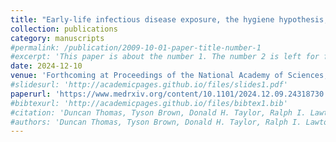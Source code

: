 ```yaml
---
title: "Early-life infectious disease exposure, the hygiene hypothesis, and lifespan: evidence from hookworm"
collection: publications
category: manuscripts
#permalink: /publication/2009-10-01-paper-title-number-1
#excerpt: 'This paper is about the number 1. The number 2 is left for future work.'
date: 2024-12-10
venue: 'Forthcoming at Proceedings of the National Academy of Sciences, presented at ALP-POP 2025, PAA 2025. Winner of the PAA 2025 Dorothy Thomas award'
#slidesurl: 'http://academicpages.github.io/files/slides1.pdf'
paperurl: 'https://www.medrxiv.org/content/10.1101/2024.12.09.24318730.abstract'
#bibtexurl: 'http://academicpages.github.io/files/bibtex1.bib'
#citation: 'Duncan Thomas, Tyson Brown, Donald H. Taylor, Ralph I. Lawton, Victoria K. Lee, Menna Mburi, Michelle Wong, and Rachel Kranton. 1/2021. “Depression Symptoms during the COVID-19 Pandemic among Well-Educated, Employed Adults with Low Infection Risks”.'
#authors: 'Duncan Thomas, Tyson Brown, Donald H. Taylor, Ralph I. Lawton, Victoria K. Lee, Menna Mburi, Michelle Wong, and Rachel Kranton'
---
```


